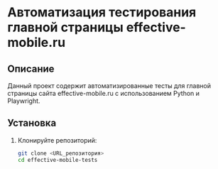 # Автоматизация тестирования главной страницы effective-mobile.ru

## Описание
Данный проект содержит автоматизированные тесты для главной страницы сайта effective-mobile.ru с использованием Python и Playwright.

## Установка

1. Клонируйте репозиторий:
   ```bash
   git clone <URL_репозитория>
   cd effective-mobile-tests